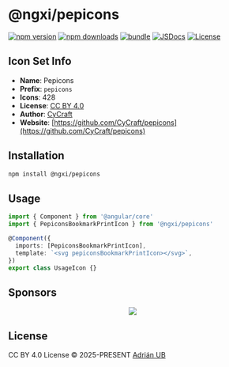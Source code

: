 # @ngxi/pepicons

[![npm version][npm-version-src]][npm-version-href]
[![npm downloads][npm-downloads-src]][npm-downloads-href]
[![bundle][bundle-src]][bundle-href]
[![JSDocs][jsdocs-src]][jsdocs-href]
[![License][license-src]][license-href]

## Icon Set Info

- **Name**: Pepicons
- **Prefix**: `pepicons`
- **Icons**: 428
- **License**: [CC BY 4.0](https://github.com/CyCraft/pepicons/blob/dev/LICENSE)
- **Author**: [CyCraft](https://github.com/CyCraft/pepicons)
- **Website**: [https://github.com/CyCraft/pepicons](https://github.com/CyCraft/pepicons)

## Installation

```sh
npm install @ngxi/pepicons
```

## Usage

```ts
import { Component } from '@angular/core'
import { PepiconsBookmarkPrintIcon } from '@ngxi/pepicons'

@Component({
  imports: [PepiconsBookmarkPrintIcon],
  template: `<svg pepiconsBookmarkPrintIcon></svg>`,
})
export class UsageIcon {}
```

## Sponsors

<p align="center">
  <a href="https://cdn.jsdelivr.net/gh/adrian-ub/static/sponsors.svg">
    <img src='https://cdn.jsdelivr.net/gh/adrian-ub/static/sponsors.svg'/>
  </a>
</p>

## License

CC BY 4.0 License © 2025-PRESENT [Adrián UB](https://github.com/adrian-ub)

<!-- Badges -->

[npm-version-src]: https://img.shields.io/npm/v/@ngxi/pepicons?style=flat&colorA=080f12&colorB=1fa669
[npm-version-href]: https://npmjs.com/package/@ngxi/pepicons
[npm-downloads-src]: https://img.shields.io/npm/dm/@ngxi/pepicons?style=flat&colorA=080f12&colorB=1fa669
[npm-downloads-href]: https://npmjs.com/package/@ngxi/pepicons
[bundle-src]: https://img.shields.io/bundlephobia/minzip/@ngxi/pepicons?style=flat&colorA=080f12&colorB=1fa669&label=minzip
[bundle-href]: https://bundlephobia.com/result?p=@ngxi/pepicons
[license-src]: https://img.shields.io/npm/l/@ngxi/pepicons?style=flat&colorA=080f12&colorB=1fa669
[license-href]: https://github.com/adrian-ub/ngxi/blob/main/LICENSE
[jsdocs-src]: https://img.shields.io/badge/jsdocs-reference-080f12?style=flat&colorA=080f12&colorB=1fa669
[jsdocs-href]: https://www.jsdocs.io/package/@ngxi/pepicons
